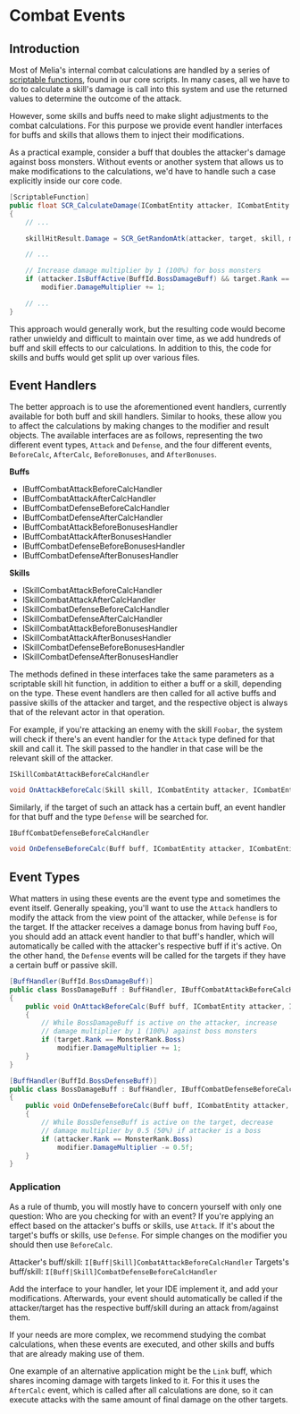 Combat Events
=============================================================================

## Introduction

Most of Melia's internal combat calculations are handled by a series
of [scriptable functions](../scripting/scriptable_functions.md), found
in our core scripts. In many cases, all we have to do to calculate a
skill's damage is call into this system and use the returned values
to determine the outcome of the attack.

However, some skills and buffs need to make slight adjustments to the
combat calculations. For this purpose we provide event handler interfaces
for buffs and skills that allows them to inject their modifications.

As a practical example, consider a buff that doubles the attacker's
damage against boss monsters. Without events or another system that
allows us to make modifications to the calculations, we'd have to
handle such a case explicitly inside our core code.

```cs
[ScriptableFunction]
public float SCR_CalculateDamage(ICombatEntity attacker, ICombatEntity target, Skill skill, SkillModifier modifier, SkillHitResult skillHitResult)
{
	// ...

	skillHitResult.Damage = SCR_GetRandomAtk(attacker, target, skill, modifier, skillHitResult);

	// ...

	// Increase damage multiplier by 1 (100%) for boss monsters
	if (attacker.IsBuffActive(BuffId.BossDamageBuff) && target.Rank == MonsterRank.Boss)
		modifier.DamageMultiplier += 1;

	// ...
}
```

This approach would generally work, but the resulting code would become
rather unwieldy and difficult to maintain over time, as we add hundreds
of buff and skill effects to our calculations. In addition to this, the
code for skills and buffs would get split up over various files.

## Event Handlers

The better approach is to use the aforementioned event handlers, currently
available for both buff and skill handlers. Similar to hooks, these allow
you to affect the calculations by making changes to the modifier and result
objects. The available interfaces are as follows, representing the two
different event types, `Attack` and `Defense`, and the four different
events, `BeforeCalc`, `AfterCalc`, `BeforeBonuses`, and `AfterBonuses`.

**Buffs**
- IBuffCombatAttackBeforeCalcHandler
- IBuffCombatAttackAfterCalcHandler
- IBuffCombatDefenseBeforeCalcHandler
- IBuffCombatDefenseAfterCalcHandler
- IBuffCombatAttackBeforeBonusesHandler
- IBuffCombatAttackAfterBonusesHandler
- IBuffCombatDefenseBeforeBonusesHandler
- IBuffCombatDefenseAfterBonusesHandler

**Skills**
- ISkillCombatAttackBeforeCalcHandler
- ISkillCombatAttackAfterCalcHandler
- ISkillCombatDefenseBeforeCalcHandler
- ISkillCombatDefenseAfterCalcHandler
- ISkillCombatAttackBeforeBonusesHandler
- ISkillCombatAttackAfterBonusesHandler
- ISkillCombatDefenseBeforeBonusesHandler
- ISkillCombatDefenseAfterBonusesHandler

The methods defined in these interfaces take the same parameters as a
scriptable skill hit function, in addition to either a buff or a skill,
depending on the type. These event handlers are then called for all
active buffs and passive skills of the attacker and target, and the
respective object is always that of the relevant actor in that operation.

For example, if you're attacking an enemy with the skill `Foobar`,
the system will check if there's an event handler for the `Attack`
type defined for that skill and call it. The skill passed to the
handler in that case will be the relevant skill of the attacker.

`ISkillCombatAttackBeforeCalcHandler`
```cs
void OnAttackBeforeCalc(Skill skill, ICombatEntity attacker, ICombatEntity target, Skill attackerSkill, SkillModifier modifier, SkillHitResult skillHitResult)
```

Similarly, if the target of such an attack has a certain buff,
an event handler for that buff and the type `Defense` will be
searched for.

`IBuffCombatDefenseBeforeCalcHandler`
```cs
void OnDefenseBeforeCalc(Buff buff, ICombatEntity attacker, ICombatEntity target, Skill skill, SkillModifier modifier, SkillHitResult skillHitResult)
```

## Event Types

What matters in using these events are the event type and sometimes the
event itself. Generally speaking, you'll want to use the `Attack` handlers
to modify the attack from the view point of the attacker, while `Defense`
is for the target. If the attacker receives a damage bonus from having
buff `Foo`, you should add an attack event handler to that buff's handler,
which will automatically be called with the attacker's respective buff
if it's active. On the other hand, the `Defense` events will be called
for the targets if they have a certain buff or passive skill.

```cs
[BuffHandler(BuffId.BossDamageBuff)]
public class BossDamageBuff : BuffHandler, IBuffCombatAttackBeforeCalcHandler
{
	public void OnAttackBeforeCalc(Buff buff, ICombatEntity attacker, ICombatEntity target, Skill skill, SkillModifier modifier, SkillHitResult skillHitResult)
	{
		// While BossDamageBuff is active on the attacker, increase
		// damage multiplier by 1 (100%) against boss monsters
		if (target.Rank == MonsterRank.Boss)
			modifier.DamageMultiplier += 1;
	}
}

[BuffHandler(BuffId.BossDefenseBuff)]
public class BossDamageBuff : BuffHandler, IBuffCombatDefenseBeforeCalcHandler
{
	public void OnDefenseBeforeCalc(Buff buff, ICombatEntity attacker, ICombatEntity target, Skill skill, SkillModifier modifier, SkillHitResult skillHitResult)
	{
		// While BossDefenseBuff is active on the target, decrease
		// damage multiplier by 0.5 (50%) if attacker is a boss
		if (attacker.Rank == MonsterRank.Boss)
			modifier.DamageMultiplier -= 0.5f;
	}
}
```

### Application

As a rule of thumb, you will mostly have to concern yourself with
only one question: Who are you checking for with an event? If you're
applying an effect based on the attacker's buffs or skills, use
`Attack`. If it's about the target's buffs or skills, use `Defense`.
For simple changes on the modifier you should then use `BeforeCalc`.

Attacker's buff/skill: `I[Buff|Skill]CombatAttackBeforeCalcHandler`
Targets's buff/skill:  `I[Buff|Skill]CombatDefenseBeforeCalcHandler`

Add the interface to your handler, let your IDE implement it, and
add your modifications. Afterwards, your event should automatically
be called if the attacker/target has the respective buff/skill
during an attack from/against them.

If your needs are more complex, we recommend studying the combat
calculations, when these events are executed, and other skills
and buffs that are already making use of them.

One example of an alternative application might be the `Link` buff,
which shares incoming damage with targets linked to it. For this it
uses the `AfterCalc` event, which is called after all calculations
are done, so it can execute attacks with the same amount of final
damage on the other targets.
